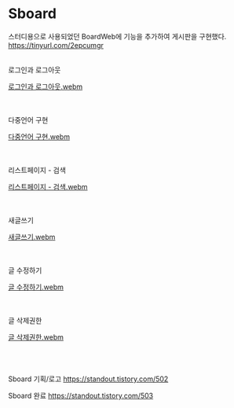# Sboard
스터디용으로 사용되었던 BoardWeb에 기능을 추가하여 
게시판을 구현했다.<br>
https://tinyurl.com/2epcumgr 

<br>로그인과 로그아웃

[로그인과 로그아웃.webm](https://user-images.githubusercontent.com/120000929/233779172-57ac386a-46be-4de7-bb15-94458d32f76a.webm)

<br><br>다중언어 구현

[다중언어 구현.webm](https://user-images.githubusercontent.com/120000929/233779198-8ec568ed-816f-4238-84ef-e1c608a4b700.webm)

<br><br>리스트페이지 - 검색

[리스트페이지 - 검색.webm](https://user-images.githubusercontent.com/120000929/233779206-7cc906b1-6610-4741-bd28-88ea603b40f0.webm)

<br><br>새글쓰기

[새글쓰기.webm](https://user-images.githubusercontent.com/120000929/233779214-cb9deaee-850c-490a-82c3-09bfb0484c9c.webm)

<br><br>글 수정하기

[글 수정하기.webm](https://user-images.githubusercontent.com/120000929/233779219-92b134ec-818f-41f1-838e-7a60258e52f0.webm)

<br><br>글 삭제권한

[글 삭제권한.webm](https://user-images.githubusercontent.com/120000929/233779226-92f60df4-d519-4da4-80af-a6ab7ed26868.webm)



<br><br><br>
Sboard 기획/로고
https://standout.tistory.com/502

Sboard 완료
https://standout.tistory.com/503
